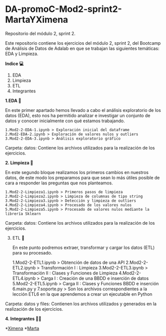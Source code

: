 # DA-promoC-Mod2-sprint2-MartaYXimena

Repositorio del módulo 2, sprint 2.

Este repositorio contiene los ejercicios del módulo 2, sprint 2, del Bootcamp de Análisis de Datos de Adalab en que se trabajan las siguientes temáticas: EDA y Limpieza.

**Indice 💻**
1. EDA
2. Limpieza
3. ETL
4. Integrantes



**1.EDA :bookmark_tabs:**

En este primer apartado hemos llevado a cabo el análisis exploratorio de los datos (EDA), esto nos ha permitido analizar e investigar un conjunto de    datos y conocer inicialmente con qué estamos trabajando.

    1.Mod2-2-EDA-1.ipynb > Exploración inicial del dataframe
    2.Mod2-EDA-2.ipynb > Exploración de valores nulos y outliers
    3.Mod2-2-EDA-3.ipynb > Análisis exploratorio gráfico

Carpeta: datos: Contiene los archivos utilizados para la realización de los ejercicios.

  
  
**2. Limpieza 	:broom:**

En este segundo bloque realizamos los primeros cambios en nuestros datos, de este modo los preparamos para que sean lo más útiles posible de cara a responder las preguntas que nos planteamos. 

    1.Mod2-2-Limpieza1.ipynb > Primeros pasos de limpieza
    2.Mod2-2-Limpieza2.ipynb > Limpieza de columnas de tipo string
    3.Mod2-2-Limpieza3.ipynb > Detección y limpieza de outliers
    4.Mod2-2-Limpieza4.ipynb > Procesado de los valores nulos
    5.Mod2-2-Limpieza5.ipynb > Procesado de valores nulos mediante la librería Sklearn

Carpeta: datos: Contiene los archivos utilizados para la realización de los ejercicios.



3. ETL 🌠 

    En este punto podremos extraer, transformar y cargar los datos (ETL) para su procesado.
    
    1.Mod2-2-ETL1.ipynb > Obtención de datos de una API
    2.Mod2-2-ETL2.ipynb > Transformación I : Limpieza
    3.Mod2-2-ETL3.ipynb > Transformación II : Clases y Funciones de Limpieza
    4.Mod2-2-ETL4.ipynb > Carga I : Creación de una BBDD e inserción de datos
    5.Mod2-2-ETL5.ipynb > Carga II : Clases y Funciones BBDD e inserción
    6.main.py y 7.soporte.py > Son los archivos correspondientes a la lección ETL6 en la que 
    aprendemos a crear un ejecutable en Python
    
Carpeta: datos y files: Contienen los archivos utilizados y generados en la realización de los ejercicios.


**4. Integrantes 👩👩**
  
  *[Ximena](https://github.com/XimenaPTM)
  *[Marta](https://github.com/MartaOrdas)
